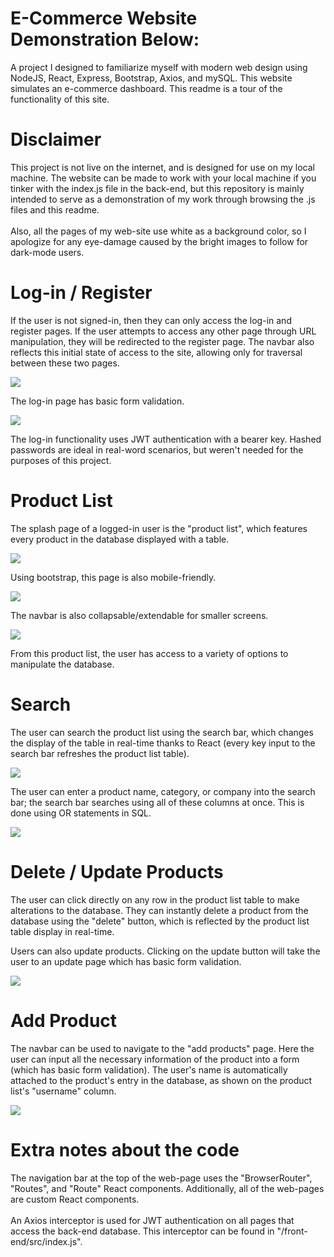 # E-Commerce Website Demonstration Below:
 
A project I designed to familiarize myself with modern web design using NodeJS, React, Express, Bootstrap, Axios, and mySQL. This website simulates an e-commerce dashboard. This readme is a tour of the functionality of this site.

# Disclaimer

This project is not live on the internet, and is designed for use on my local machine. The website can be made to work with your local machine if you tinker with the index.js file in the back-end, but this repository is mainly intended to serve as a demonstration of my work through browsing the .js files and this readme.
<br /> <br />
Also, all the pages of my web-site use white as a background color, so I apologize for any eye-damage caused by the bright images to follow for dark-mode users.

# Log-in / Register

If the user is not signed-in, then they can only access the log-in and register pages. If the user attempts to access any other page through URL manipulation, they will be redirected to the register page. The navbar also reflects this initial state of access to the site, allowing only for traversal between these two pages.

<img src = "/demo/Register splash.png" />

The log-in page has basic form validation.

<img src = "/demo/Log-in verification.png" />

The log-in functionality uses JWT authentication with a bearer key. Hashed passwords are ideal in real-word scenarios, but weren't needed for the purposes of this project.

# Product List

The splash page of a logged-in user is the "product list", which features every product in the database displayed with a table.

<img src = "/demo/splash.png" />

Using bootstrap, this page is also mobile-friendly.

<img src = "/demo/mobile1.png" />

The navbar is also collapsable/extendable for smaller screens.

<img src = "/demo/mobile2.png" />

From this product list, the user has access to a variety of options to manipulate the database.

# Search

The user can search the product list using the search bar, which changes the display of the table in real-time thanks to React (every key input to the search bar refreshes the product list table).

<img src = "/demo/Search.png" />

The user can enter a product name, category, or company into the search bar; the search bar searches using all of these columns at once. This is done using OR statements in SQL.

<img src = "/demo/Search2.png" />

# Delete / Update Products

The user can click directly on any row in the product list table to make alterations to the database. They can instantly delete a product from the database using the "delete" button, which is reflected by the product list table display in real-time.

Users can also update products. Clicking on the update button will take the user to an update page which has basic form validation.

<img src = "/demo/update.png" />

# Add Product

The navbar can be used to navigate to the "add products" page. Here the user can input all the necessary information of the product into a form (which has basic form validation). The user's name is automatically attached to the product's entry in the database, as shown on the product list's "username" column.

<img src = "/demo/Add product.png" />

# Extra notes about the code

The navigation bar at the top of the web-page uses the "BrowserRouter", "Routes", and "Route" React components. Additionally, all of the web-pages are custom React components.
<br /> <br />
An Axios interceptor is used for JWT authentication on all pages that access the back-end database. This interceptor can be found in "/front-end/src/index.js".

